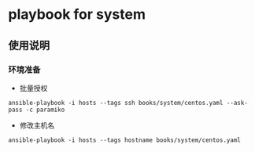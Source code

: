 # playbook for system

## 使用说明

### 环境准备
- 批量授权
```
ansible-playbook -i hosts --tags ssh books/system/centos.yaml --ask-pass -c paramiko
```
- 修改主机名
```
ansible-playbook -i hosts --tags hostname books/system/centos.yaml
```

